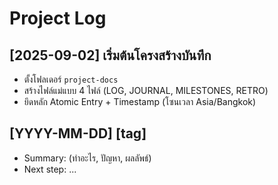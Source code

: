 # Project Log

## [2025-09-02] เริ่มต้นโครงสร้างบันทึก
- ตั้งโฟลเดอร์ `project-docs`
- สร้างไฟล์แม่แบบ 4 ไฟล์ (LOG, JOURNAL, MILESTONES, RETRO)
- ยึดหลัก Atomic Entry + Timestamp (โซนเวลา Asia/Bangkok)

## [YYYY-MM-DD] [tag]
- Summary: (ทำอะไร, ปัญหา, ผลลัพธ์)
- Next step: ...
